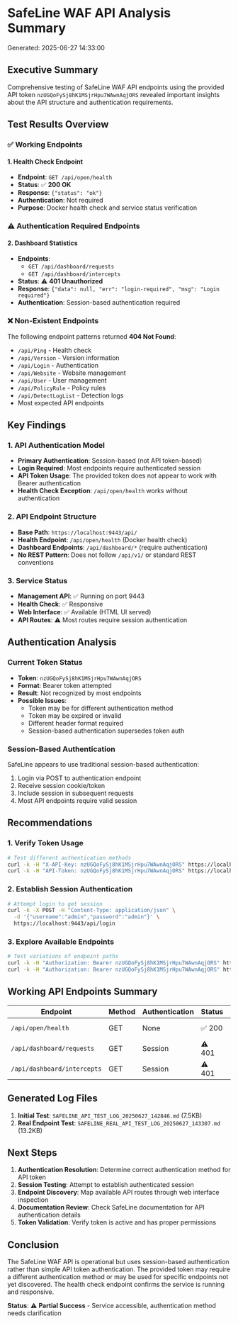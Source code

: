 # SafeLine WAF API Analysis Summary

Generated: 2025-06-27 14:33:00

## Executive Summary

Comprehensive testing of SafeLine WAF API endpoints using the provided API token `nzUGQoFySj8hK1MSjrHpu7WAwnAqjORS` revealed important insights about the API structure and authentication requirements.

## Test Results Overview

### ✅ Working Endpoints

#### 1. Health Check Endpoint
- **Endpoint**: `GET /api/open/health`
- **Status**: ✅ **200 OK**
- **Response**: `{"status": "ok"}`
- **Authentication**: Not required
- **Purpose**: Docker health check and service status verification

### ⚠️ Authentication Required Endpoints

#### 2. Dashboard Statistics
- **Endpoints**: 
  - `GET /api/dashboard/requests`
  - `GET /api/dashboard/intercepts`
- **Status**: ⚠️ **401 Unauthorized**
- **Response**: `{"data": null, "err": "login-required", "msg": "Login required"}`
- **Authentication**: Session-based authentication required

### ❌ Non-Existent Endpoints

The following endpoint patterns returned **404 Not Found**:
- `/api/Ping` - Health check
- `/api/Version` - Version information  
- `/api/Login` - Authentication
- `/api/Website` - Website management
- `/api/User` - User management
- `/api/PolicyRule` - Policy rules
- `/api/DetectLogList` - Detection logs
- Most expected API endpoints

## Key Findings

### 1. API Authentication Model
- **Primary Authentication**: Session-based (not API token-based)
- **Login Required**: Most endpoints require authenticated session
- **API Token Usage**: The provided token does not appear to work with Bearer authentication
- **Health Check Exception**: `/api/open/health` works without authentication

### 2. API Endpoint Structure  
- **Base Path**: `https://localhost:9443/api/`
- **Health Endpoint**: `/api/open/health` (Docker health check)
- **Dashboard Endpoints**: `/api/dashboard/*` (require authentication)
- **No REST Pattern**: Does not follow `/api/v1/` or standard REST conventions

### 3. Service Status
- **Management API**: ✅ Running on port 9443
- **Health Check**: ✅ Responsive
- **Web Interface**: ✅ Available (HTML UI served)
- **API Routes**: ⚠️ Most routes require session authentication

## Authentication Analysis

### Current Token Status
- **Token**: `nzUGQoFySj8hK1MSjrHpu7WAwnAqjORS`
- **Format**: Bearer token attempted
- **Result**: Not recognized by most endpoints
- **Possible Issues**:
  - Token may be for different authentication method
  - Token may be expired or invalid
  - Different header format required
  - Session-based authentication supersedes token auth

### Session-Based Authentication
SafeLine appears to use traditional session-based authentication:
1. Login via POST to authentication endpoint
2. Receive session cookie/token
3. Include session in subsequent requests
4. Most API endpoints require valid session

## Recommendations

### 1. Verify Token Usage
```bash
# Test different authentication methods
curl -k -H "X-API-Key: nzUGQoFySj8hK1MSjrHpu7WAwnAqjORS" https://localhost:9443/api/dashboard/requests
curl -k -H "API-Token: nzUGQoFySj8hK1MSjrHpu7WAwnAqjORS" https://localhost:9443/api/dashboard/requests
```

### 2. Establish Session Authentication
```bash
# Attempt login to get session
curl -k -X POST -H "Content-Type: application/json" \
  -d '{"username":"admin","password":"admin"}' \
  https://localhost:9443/api/login
```

### 3. Explore Available Endpoints
```bash  
# Test variations of endpoint paths
curl -k -H "Authorization: Bearer nzUGQoFySj8hK1MSjrHpu7WAwnAqjORS" https://localhost:9443/api/v1/dashboard
curl -k -H "Authorization: Bearer nzUGQoFySj8hK1MSjrHpu7WAwnAqjORS" https://localhost:9443/management/api/dashboard  
```

## Working API Endpoints Summary

| Endpoint | Method | Authentication | Status | Purpose |
|----------|---------|---------------|---------|---------|
| `/api/open/health` | GET | None | ✅ 200 | Health check |
| `/api/dashboard/requests` | GET | Session | ⚠️ 401 | Request statistics |
| `/api/dashboard/intercepts` | GET | Session | ⚠️ 401 | Intercept statistics |

## Generated Log Files

1. **Initial Test**: `SAFELINE_API_TEST_LOG_20250627_142846.md` (7.5KB)
2. **Real Endpoint Test**: `SAFELINE_REAL_API_TEST_LOG_20250627_143307.md` (13.2KB)

## Next Steps

1. **Authentication Resolution**: Determine correct authentication method for API token
2. **Session Testing**: Attempt to establish authenticated session
3. **Endpoint Discovery**: Map available API routes through web interface inspection
4. **Documentation Review**: Check SafeLine documentation for API authentication details
5. **Token Validation**: Verify token is active and has proper permissions

## Conclusion

The SafeLine WAF API is operational but uses session-based authentication rather than simple API token authentication. The provided token may require a different authentication method or may be used for specific endpoints not yet discovered. The health check endpoint confirms the service is running and responsive.

**Status**: ⚠️ **Partial Success** - Service accessible, authentication method needs clarification